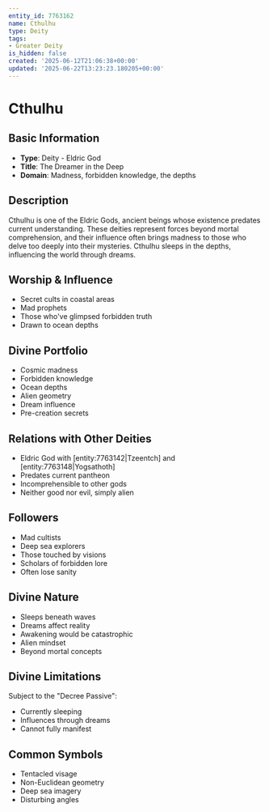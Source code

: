 ```yaml
---
entity_id: 7763162
name: Cthulhu
type: Deity
tags:
- Greater Deity
is_hidden: false
created: '2025-06-12T21:06:38+00:00'
updated: '2025-06-22T13:23:23.180205+00:00'
---
```


# Cthulhu

## Basic Information

- **Type**: Deity - Eldric God
- **Title**: The Dreamer in the Deep
- **Domain**: Madness, forbidden knowledge, the depths

## Description

Cthulhu is one of the Eldric Gods, ancient beings whose existence predates current understanding. These deities represent forces beyond mortal comprehension, and their influence often brings madness to those who delve too deeply into their mysteries. Cthulhu sleeps in the depths, influencing the world through dreams.

## Worship & Influence

- Secret cults in coastal areas
- Mad prophets
- Those who've glimpsed forbidden truth
- Drawn to ocean depths

## Divine Portfolio

- Cosmic madness
- Forbidden knowledge
- Ocean depths
- Alien geometry
- Dream influence
- Pre-creation secrets

## Relations with Other Deities

- Eldric God with [entity:7763142|Tzeentch] and [entity:7763148|Yogsathoth]
- Predates current pantheon
- Incomprehensible to other gods
- Neither good nor evil, simply alien

## Followers

- Mad cultists
- Deep sea explorers
- Those touched by visions
- Scholars of forbidden lore
- Often lose sanity

## Divine Nature

- Sleeps beneath waves
- Dreams affect reality
- Awakening would be catastrophic
- Alien mindset
- Beyond mortal concepts

## Divine Limitations

Subject to the "Decree Passive":

- Currently sleeping
- Influences through dreams
- Cannot fully manifest

## Common Symbols

- Tentacled visage
- Non-Euclidean geometry
- Deep sea imagery
- Disturbing angles